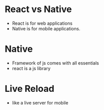 # React vs Native
- React is for web applications
- Native is for mobile applications.

# Native
- Framework of js comes with all essentials
- react is a js library

# Live Reload
- like a live server for mobile

